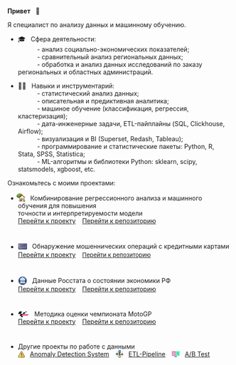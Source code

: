 **Привет** &nbsp; &#x1F44B;

Я специалист по анализу данных и машинному обучению.

* 🎓 &nbsp; Сфера деятельности:  
&ensp;&ensp;&ensp;&ensp;&ensp;&nbsp; - анализ социально-экономических показателей;  
&ensp;&ensp;&ensp;&ensp;&ensp;&nbsp; - сравнительный анализ региональных данных;  
&ensp;&ensp;&ensp;&ensp;&ensp;&nbsp; - обработка и анализ данных исследований по заказу региональных и областных администраций.
   
* 👷‍♂️ &nbsp; Навыки и инструментарий:  
    &ensp;&ensp;&ensp;&ensp;&ensp;&nbsp; - статистический анализ данных;  
    &ensp;&ensp;&ensp;&ensp;&ensp;&nbsp; - описательная и предиктивная аналитика;  
    &ensp;&ensp;&ensp;&ensp;&ensp;&nbsp; - машиное обучение (классификация, регрессия, кластеризация);  
    &ensp;&ensp;&ensp;&ensp;&ensp;&nbsp; - дата-инженерные задачи, ETL-пайплайны (SQL, Clickhouse, Airflow);  
    &ensp;&ensp;&ensp;&ensp;&ensp;&nbsp; - визуализация и BI (Superset, Redash, Tableau);  
    &ensp;&ensp;&ensp;&ensp;&ensp;&nbsp; - программирование и статистические пакеты: Python, R, Stata, SPSS, Statistica;  
    &ensp;&ensp;&ensp;&ensp;&ensp;&nbsp; - ML-алгоритмы и библиотеки Python: sklearn, scipy, statsmodels, xgboost, etc.


Ознакомьтесь с моими проектами:

- <img src='img/logo-house.png' valign='-0.2em' width='20' style='margin-left:-0.3em;'> &nbsp; Комбинирование регрессионного анализа и машинного обучения для повышения <br> точности и интерпретируемости модели  
<a href='https://achasovsky.github.io/house-prices/' target='_blank'>Перейти к проекту</a> &ensp; <a href='https://github.com/achasovsky/house-prices' target='_blank'>Перейти к репозиторию</a>

#

- <img src='img/logo-credit-card.png' valign='-0.35em' width='20'> &nbsp;  Обнаружение мошеннических операций с кредитными картами  
<a href='https://achasovsky.github.io/credit-card-fraud-detection/'>Перейти к проекту</a> &ensp; <font size='2'><a href='https://github.com/achasovsky/credit-card-fraud-detection' target='_blank'>Перейти к репозиторию</font></a></font>

#

- <img src='img/logo-economics.png' valign='-0.35em' width='20'> &nbsp; Данные Росстата о состоянии экономики РФ  
<a href='https://achasovsky.github.io/economics-rus/'>Перейти к проекту</a> &ensp; <a href='https://github.com/achasovsky/economics-rus' target='_blank'>Перейти к репозиторию</a>

#

- <img src='img/logo-motogp.png' valign='-0.18em' width='25'> &nbsp; Методика оценки чемпионата MotoGP  
 <a href='https://achasovsky.github.io/motogp-analytics/'>Перейти к проекту</a> &ensp; <a href='https://github.com/achasovsky/motogp-analytics'>Перейти к репозиторию</a>

#

- Другие проекты по работе с данными  
<img src='img/logo-alert.png' valign='-0.2em' width='15'> &nbsp; [Anomaly Detection System](https://github.com/achasovsky/kc_anomaly_detection_system)  &ensp; <img src='img/logo-etl.png'  valign='-0.2em' width='17'> &nbsp; [ETL-Pipeline](https://github.com/achasovsky/kc_etl_pipeline)  &ensp; <img src='img/logo-ab.png'  valign='-0.3em' width='17'> &nbsp; [A/B Test](https://github.com/achasovsky/kc_ab_testing)
